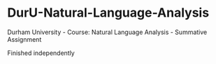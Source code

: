 # DurU-Natural-Language-Analysis
Durham University - Course: Natural Language Analysis - Summative Assignment 

Finished independently
